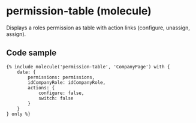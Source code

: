 # permission-table (molecule)

Displays a roles permission as table with action links (configure, unassign, assign).

## Code sample

```
{% include molecule('permission-table', 'CompanyPage') with {
    data: {
        permissions: permissions,
        idCompanyRole: idCompanyRole,
        actions: {
            configure: false,
            switch: false
        }
    }
} only %}
```

